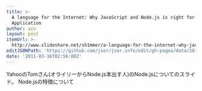 ```yaml
---
title: >-
  A language for the Internet: Why JavaScript and Node.js is right for Internet
  Application
author: azu
layout: post
itemUrl: >-
  http://www.slideshare.net/sh1mmer/a-language-for-the-internet-why-javascript-and-nodejs-is-right-for-internet-application
editJSONPath: 'https://github.com/jser/jser.info/edit/gh-pages/data/2011/03/index.json'
date: '2011-03-16T02:56:00Z'
---
```

YahooのTomさん(オライリーからNode.js本出す人)のNode.jsについてのスライド。
Node.jsの特徴について
